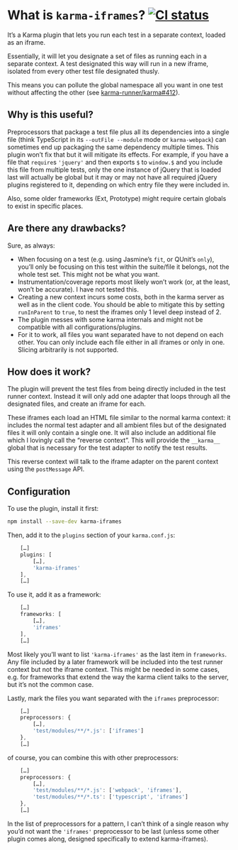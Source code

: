 # What is `karma-iframes`? [![CI status](https://api.travis-ci.org/sabberworm/karma-iframes.svg?branch=master)](https://travis-ci.org/sabberworm/karma-iframes)

It’s a Karma plugin that lets you run each test in a separate context, loaded as an iframe.

Essentially, it will let you designate a set of files as running each in a separate context. A test designated this way will run in a new iframe, isolated from every other test file designated thusly.

This means you can pollute the global namespace all you want in one test without affecting the other (see [karma-runner/karma#412](https://github.com/karma-runner/karma/issues/412)).

## Why is this useful?

Preprocessors that package a test file plus all its dependencies into a single file (think TypeScript in its `--outFile --module` mode or `karma-webpack`) can sometimes end up packaging the same dependency multiple times. This plugin won’t fix that but it will mitigate its effects. For example, if you have a file that `require`s `'jquery'` and then exports `$` to `window.$` and you include this file from multiple tests, only the one instance of jQuery that is loaded last will actually be global but it may or may not have all required jQuery plugins registered to it, depending on which entry file they were included in.

Also, some older frameworks (Ext, Prototype) might require certain globals to exist in specific places.

## Are there any drawbacks?

Sure, as always:

* When focusing on a test (e.g. using Jasmine’s `fit`, or QUnit’s `only`), you’ll only be focusing on this test within the suite/file it belongs, not the whole test set. This might not be what you want.
* Instrumentation/coverage reports most likely won’t work (or, at the least, won’t be accurate). I have not tested this.
* Creating a new context incurs some costs, both in the karma server as well as in the client code. You should be able to mitigate this by setting `runInParent` to `true`, to nest the iframes only 1 level deep instead of 2.
* The plugin messes with some karma internals and might not be compatible with all configurations/plugins.
* For it to work, all files you want separated have to not depend on each other. You can only include each file either in all iframes or only in one. Slicing arbitrarily is not supported.

## How does it work?

The plugin will prevent the test files from being directly included in the test runner context. Instead it will only add one adapter that loops through all the designated files, and create an iframe for each.

These iframes each load an HTML file similar to the normal karma context: it includes the normal test adapter and all ambient files but of the designated files it will only contain a single one. It will also include an additional file which I lovingly call the “reverse context”. This will provide the `__karma__` global that is necessary for the test adapter to notify the test results.

This reverse context will talk to the iframe adapter on the parent context using the `postMessage` API.

## Configuration

To use the plugin, install it first:

```bash
npm install --save-dev karma-iframes
```

Then, add it to the `plugins` section of your `karma.conf.js`:

```javascript
	[…]
	plugins: [
		[…],
		'karma-iframes'
	],
	[…]
```

To use it, add it as a framework:

```javascript
	[…]
	frameworks: [
		[…],
		'iframes'
	],
	[…]
```

Most likely you’ll want to list `'karma-iframes'` as the last item in `frameworks`.
Any file included by a later framework will be included into the test runner context but not the iframe context. This might be needed in some cases, e.g. for frameworks that extend the way the karma client talks to the server, but it’s not the common case.

Lastly, mark the files you want separated with the `iframes` preprocessor:

```javascript
	[…]
	preprocessors: {
		[…],
		'test/modules/**/*.js': ['iframes']
	},
	[…]
```

of course, you can combine this with other preprocessors:

```javascript
	[…]
	preprocessors: {
		[…],
		'test/modules/**/*.js': ['webpack', 'iframes'],
		'test/modules/**/*.ts': ['typescript', 'iframes']
	},
	[…]
```

In the list of preprocessors for a pattern, I can’t think of a single reason why you’d not want the `'iframes'` preprocessor to be last (unless some other plugin comes along, designed specifically to extend karma-iframes).
